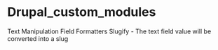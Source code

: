 # Drupal_custom_modules
Text Manipulation Field Formatters Slugify - The text field value will be converted into a slug
